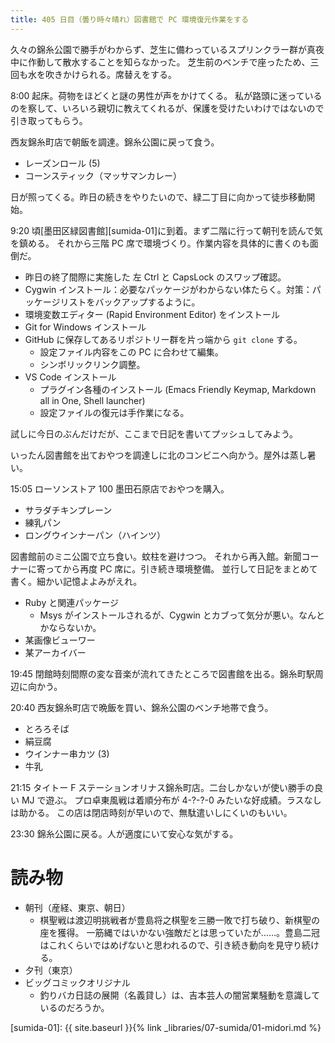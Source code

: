 ```yaml
---
title: 405 日目（曇り時々晴れ）図書館で PC 環境復元作業をする
---
```


久々の錦糸公園で勝手がわからず、芝生に備わっているスプリンクラー群が真夜中に作動して散水することを知らなかった。
芝生前のベンチで座ったため、三回も水を吹きかけられる。席替えをする。

8:00 起床。荷物をほどくと謎の男性が声をかけてくる。
私が路頭に迷っているのを察して、いろいろ親切に教えてくれるが、保護を受けたいわけではないので引き取ってもらう。

西友錦糸町店で朝飯を調達。錦糸公園に戻って食う。

* レーズンロール (5)
* コーンスティック（マッサマンカレー）

日が照ってくる。昨日の続きをやりたいので、緑二丁目に向かって徒歩移動開始。

9:20 頃[墨田区緑図書館][sumida-01]に到着。まず二階に行って朝刊を読んで気を鎮める。
それから三階 PC 席で環境づくり。作業内容を具体的に書くのも面倒だ。

* 昨日の終了間際に実施した 左 Ctrl と CapsLock のスワップ確認。
* Cygwin インストール：必要なパッケージがわからない体たらく。対策：パッケージリストをバックアップするように。
* 環境変数エディター (Rapid Environment Editor) をインストール
* Git for Windows インストール
* GitHub に保存してあるリポジトリー群を片っ端から `git clone` する。
  * 設定ファイル内容をこの PC に合わせて編集。
  * シンボリックリンク調整。
* VS Code インストール
  * プラグイン各種のインストール (Emacs Friendly Keymap, Markdown all in One, Shell launcher)
  * 設定ファイルの復元は手作業になる。

試しに今日のぶんだけだが、ここまで日記を書いてプッシュしてみよう。

いったん図書館を出ておやつを調達しに北のコンビニへ向かう。屋外は蒸し暑い。

15:05 ローソンストア 100 墨田石原店でおやつを購入。

* サラダチキンプレーン
* 練乳パン
* ロングウインナーパン（ハインツ）

図書館前のミニ公園で立ち食い。蚊柱を避けつつ。
それから再入館。新聞コーナーに寄ってから再度 PC 席に。引き続き環境整備。
並行して日記をまとめて書く。細かい記憶よよみがえれ。

* Ruby と関連パッケージ
  * Msys がインストールされるが、Cygwin とカブって気分が悪い。なんとかならないか。
* 某画像ビューワー
* 某アーカイバー

19:45 閉館時刻間際の変な音楽が流れてきたところで図書館を出る。錦糸町駅周辺に向かう。

20:40 西友錦糸町店で晩飯を買い、錦糸公園のベンチ地帯で食う。

* とろろそば
* 絹豆腐
* ウインナー串カツ (3)
* 牛乳

21:15 タイトー F ステーションオリナス錦糸町店。二台しかないが使い勝手の良い MJ で遊ぶ。
プロ卓東風戦は着順分布が 4-?-?-0 みたいな好成績。ラスなしは助かる。
この店は閉店時刻が早いので、無駄遣いしにくいのもいい。

23:30 錦糸公園に戻る。人が適度にいて安心な気がする。

# 読み物

* 朝刊（産経、東京、朝日）
  * 棋聖戦は渡辺明挑戦者が豊島将之棋聖を三勝一敗で打ち破り、新棋聖の座を獲得。
    一筋縄ではいかない強敵だとは思っていたが……。豊島二冠はこれくらいではめげないと思われるので、引き続き動向を見守り続ける。
* 夕刊（東京）
* ビッグコミックオリジナル
  * 釣りバカ日誌の展開（名義貸し）は、吉本芸人の闇営業騒動を意識しているのだろうか。

[sumida-01]: {{ site.baseurl }}{% link _libraries/07-sumida/01-midori.md %}
